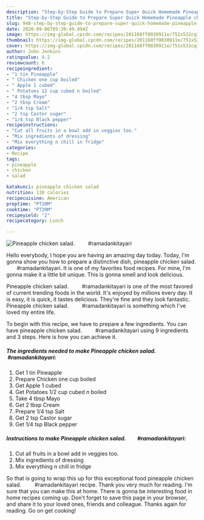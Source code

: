 ```yaml
---
description: "Step-by-Step Guide to Prepare Super Quick Homemade Pineapple chicken salad.         #ramadankitayari"
title: "Step-by-Step Guide to Prepare Super Quick Homemade Pineapple chicken salad.         #ramadankitayari"
slug: 948-step-by-step-guide-to-prepare-super-quick-homemade-pineapple-chicken-salad-ramadankitayari
date: 2020-09-06T05:39:49.494Z
image: https://img-global.cpcdn.com/recipes/201168ff0030911e/751x532cq70/pineapple-chicken-salad-ramadankitayari-recipe-main-photo.jpg
thumbnail: https://img-global.cpcdn.com/recipes/201168ff0030911e/751x532cq70/pineapple-chicken-salad-ramadankitayari-recipe-main-photo.jpg
cover: https://img-global.cpcdn.com/recipes/201168ff0030911e/751x532cq70/pineapple-chicken-salad-ramadankitayari-recipe-main-photo.jpg
author: John Jenkins
ratingvalue: 4.2
reviewcount: 6
recipeingredient:
- "1 tin Pineapple"
- " Chicken one cup boiled"
- " Apple 1 cubed"
- " Potatoes 12 cup cubed n boiled"
- "4 tbsp Mayo"
- "2 tbsp Cream"
- "1/4 tsp Salt"
- "2 tsp Castor sugar"
- "1/4 tsp Black pepper"
recipeinstructions:
- "Cut all fruits in a bowl add in veggies too."
- "Mix ingredients of dressing"
- "Mix everything n chill in fridge"
categories:
- Recipe
tags:
- pineapple
- chicken
- salad

katakunci: pineapple chicken salad 
nutrition: 138 calories
recipecuisine: American
preptime: "PT20M"
cooktime: "PT39M"
recipeyield: "2"
recipecategory: Lunch

---
```



![Pineapple chicken salad.         #ramadankitayari](https://img-global.cpcdn.com/recipes/201168ff0030911e/751x532cq70/pineapple-chicken-salad-ramadankitayari-recipe-main-photo.jpg)

Hello everybody, I hope you are having an amazing day today. Today, I'm gonna show you how to prepare a distinctive dish, pineapple chicken salad.         #ramadankitayari. It is one of my favorites food recipes. For mine, I'm gonna make it a little bit unique. This is gonna smell and look delicious.

Pineapple chicken salad.         #ramadankitayari is one of the most favored of current trending foods in the world. It's enjoyed by millions every day. It is easy, it is quick, it tastes delicious. They're fine and they look fantastic. Pineapple chicken salad.         #ramadankitayari is something which I've loved my entire life.




To begin with this recipe, we have to prepare a few ingredients. You can have pineapple chicken salad.         #ramadankitayari using 9 ingredients and 3 steps. Here is how you can achieve it.

<!--inarticleads1-->

##### The ingredients needed to make Pineapple chicken salad.         #ramadankitayari:

1. Get 1 tin Pineapple
1. Prepare  Chicken one cup boiled
1. Get  Apple 1 cubed
1. Get  Potatoes 1/2 cup cubed n boiled
1. Take 4 tbsp Mayo
1. Get 2 tbsp Cream
1. Prepare 1/4 tsp Salt
1. Get 2 tsp Castor sugar
1. Get 1/4 tsp Black pepper




<!--inarticleads2-->

##### Instructions to make Pineapple chicken salad.         #ramadankitayari:

1. Cut all fruits in a bowl add in veggies too.
1. Mix ingredients of dressing
1. Mix everything n chill in fridge




So that is going to wrap this up for this exceptional food pineapple chicken salad.         #ramadankitayari recipe. Thank you very much for reading. I'm sure that you can make this at home. There is gonna be interesting food in home recipes coming up. Don't forget to save this page in your browser, and share it to your loved ones, friends and colleague. Thanks again for reading. Go on get cooking!
